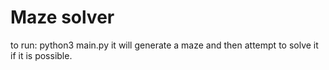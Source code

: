 # Maze solver
to run: python3 main.py
it will generate a maze and then attempt to solve it if it is possible.
